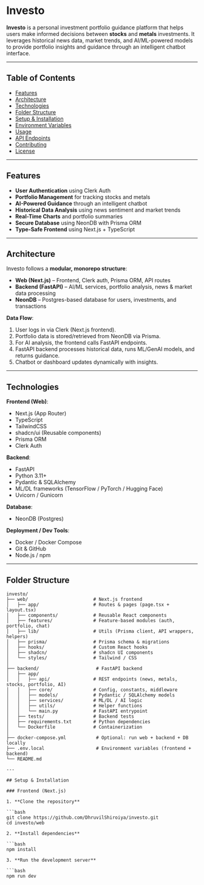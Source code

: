 # Investo

**Investo** is a personal investment portfolio guidance platform that helps users make informed decisions between **stocks** and **metals** investments. It leverages historical news data, market trends, and AI/ML-powered models to provide portfolio insights and guidance through an intelligent chatbot interface.  

---

## Table of Contents

- [Features](#features)  
- [Architecture](#architecture)  
- [Technologies](#technologies)  
- [Folder Structure](#folder-structure)  
- [Setup & Installation](#setup--installation)  
- [Environment Variables](#environment-variables)  
- [Usage](#usage)  
- [API Endpoints](#api-endpoints)  
- [Contributing](#contributing)  
- [License](#license)  

---

## Features

- **User Authentication** using Clerk Auth  
- **Portfolio Management** for tracking stocks and metals  
- **AI-Powered Guidance** through an intelligent chatbot  
- **Historical Data Analysis** using news sentiment and market trends  
- **Real-Time Charts** and portfolio summaries  
- **Secure Database** using NeonDB with Prisma ORM  
- **Type-Safe Frontend** using Next.js + TypeScript  

---

## Architecture

Investo follows a **modular, monorepo structure**:  

- **Web (Next.js)** – Frontend, Clerk auth, Prisma ORM, API routes  
- **Backend (FastAPI)** – AI/ML services, portfolio analysis, news & market data processing  
- **NeonDB** – Postgres-based database for users, investments, and transactions  

**Data Flow**:

1. User logs in via Clerk (Next.js frontend).  
2. Portfolio data is stored/retrieved from NeonDB via Prisma.  
3. For AI analysis, the frontend calls FastAPI endpoints.  
4. FastAPI backend processes historical data, runs ML/GenAI models, and returns guidance.  
5. Chatbot or dashboard updates dynamically with insights.  

---

## Technologies

**Frontend (Web)**:  
- Next.js (App Router)  
- TypeScript  
- TailwindCSS  
- shadcn/ui (Reusable components)  
- Prisma ORM  
- Clerk Auth  

**Backend**:  
- FastAPI  
- Python 3.11+  
- Pydantic & SQLAlchemy  
- ML/DL frameworks (TensorFlow / PyTorch / Hugging Face)  
- Uvicorn / Gunicorn  

**Database**:  
- NeonDB (Postgres)  

**Deployment / Dev Tools**:  
- Docker / Docker Compose  
- Git & GitHub  
- Node.js / npm  

---

## Folder Structure

```text
investo/
├── web/                        # Next.js frontend
│   ├── app/                    # Routes & pages (page.tsx + layout.tsx)
│   ├── components/             # Reusable React components
│   ├── features/               # Feature-based modules (auth, portfolio, chat)
│   ├── lib/                    # Utils (Prisma client, API wrappers, helpers)
│   ├── prisma/                 # Prisma schema & migrations
│   ├── hooks/                  # Custom React hooks
│   ├── shadcn/                 # shadcn UI components
│   └── styles/                 # Tailwind / CSS
│
├── backend/                     # FastAPI backend
│   ├── app/
│   │   ├── api/                # REST endpoints (news, metals, stocks, portfolio, AI)
│   │   ├── core/               # Config, constants, middleware
│   │   ├── models/             # Pydantic / SQLAlchemy models
│   │   ├── services/           # ML/DL / AI logic
│   │   ├── utils/              # Helper functions
│   │   └── main.py             # FastAPI entrypoint
│   ├── tests/                  # Backend tests
│   ├── requirements.txt        # Python dependencies
│   └── Dockerfile              # Containerization
│
├── docker-compose.yml           # Optional: run web + backend + DB locally
├── .env.local                   # Environment variables (frontend + backend)
└── README.md

---

## Setup & Installation

### Frontend (Next.js)

1. **Clone the repository**

```bash
git clone https://github.com/DhruvilShiroiya/investo.git
cd investo/web

2. **Install dependencies**

```bash
npm install

3. **Run the development server**

```bash
npm run dev





